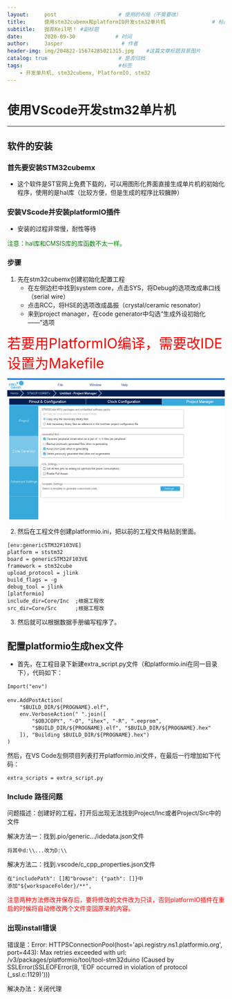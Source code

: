 ```yaml
---
layout:     post                    # 使用的布局（不需要改）
title:      使用stm32cubemx和platformIO开发stm32单片机               # 标题 
subtitle:   抛弃Keil吧！ #副标题
date:       2020-09-30             # 时间
author:     Jasper                   # 作者
header-img: img/204822-15674285021315.jpg    #这篇文章标题背景图片
catalog: true                       # 是否归档
tags:                               #标签
    - 开发单片机, stm32cubemx, PlatformIO, stm32
---
```


# 使用VScode开发stm32单片机
---
## 软件的安装

### 首先要安装STM32cubemx
* 这个软件是ST官网上免费下载的，可以用图形化界面直接生成单片机的初始化程序，使用的是hal库（比较方便，但是生成的程序比较臃肿）


### 安装VScode并安装platformIO插件
* 安装的过程非常慢，耐性等待


<font color="green">注意：hal库和CMSIS库的库函数不太一样。</font>

### 步骤
1. 先在stm32cubemx创建初始化配置工程
    * 在左侧边栏中找到system core，点击SYS，将Debug的选项改成串口线（serial wire）
    * 点击RCC，将HSE的选项改成晶振（crystal/ceramic resonator）
    * 来到project manager，在code generator中勾选“生成外设初始化——”选项

<font color = "red" size = 6>若要用PlatformIO编译，需要改IDE设置为Makefile</font>

 ![配置设置](/img/生成文件配置.png)

2. 然后在工程文件创建platformio.ini，把以前的工程文件粘贴到里面。
~~~
[env:genericSTM32F103VE]
platform = ststm32
board = genericSTM32F103VE
framework = stm32cube
upload_protocol = jlink
build_flags = -g
debug_tool = jlink
[platformio]
include_dir=Core/Inc  ;根据工程改
src_dir=Core/Src      ;根据工程改
~~~
3. 然后就可以根据数据手册编写程序了。


## 配置platformio生成hex文件
* 首先，在工程目录下新建extra_script.py文件（和platformio.ini在同一目录下），代码如下：

~~~
Import("env")

env.AddPostAction(
    "$BUILD_DIR/${PROGNAME}.elf",
    env.VerboseAction(" ".join([
        "$OBJCOPY", "-O", "ihex", "-R", ".eeprom",
        "$BUILD_DIR/${PROGNAME}.elf", "$BUILD_DIR/${PROGNAME}.hex"
    ]), "Building $BUILD_DIR/${PROGNAME}.hex")
)
~~~

然后，在VS Code左侧项目列表打开platformio.ini文件，在最后一行增加如下代码：
~~~
extra_scripts = extra_script.py
~~~

### Include 路径问题
问题描述：创建好的工程，打开后出现无法找到Project/Inc或者Project/Src中的文件

解决方法一：找到.pio/generic.../idedata.json文件
~~~
将其中d:\\...改为D:\\
~~~

解决方法二：找到.vscode/c_cpp_properties.json文件
~~~
在"includePath": []和"browse": {"path": []}中
添加"${workspaceFolder}/**",

~~~

<font color="red">注意两种方法修改并保存后，要将修改的文件改为只读，否则platformIO插件在重启的时候将自动修改两个文件变回原来的内容。</font>

### 出现install错误
错误是：Error: HTTPSConnectionPool(host='api.registry.ns1.platformio.org', port=443): Max retries exceeded with url: /v3/packages/platformio/tool/tool-stm32duino (Caused by SSLError(SSLEOFError(8, 'EOF occurred in violation of protocol (_ssl.c:1129)')))

解决办法：关闭代理